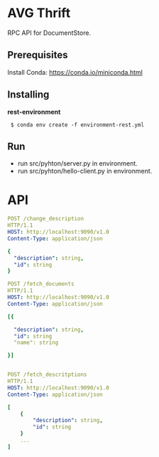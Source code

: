 # AVG Thrift

RPC API for DocumentStore.

## Prerequisites

Install Conda: https://conda.io/miniconda.html

## Installing

**rest-environment**

````
 $ conda env create -f environment-rest.yml
````

## Run
- run src/pyhton/server.py in environment. 
- run src/pyhton/hello-client.py in environment. 

# API


````yml
POST /change_description
HTTP/1.1
HOST: http://localhost:9090/v1.0
Content-Type: application/json

{
  "description": string,
  "id": string
}

POST /fetch_documents
HTTP/1.1
HOST: http://localhost:9090/v1.0
Content-Type: application/json

[{

  "description": string,
  "id": string
  "name": string

}]


POST /fetch_descritptions
HTTP/1.1
HOST: http://localhost:9090/v1.0
Content-Type: application/json

[
    {
        "description": string,
        "id": string
    }
    ...
]
````